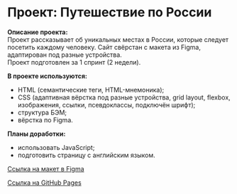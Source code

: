 # Проект: Путешествие по России

**Описание проекта:**\
Проект рассказывает об уникальных местах в России, которые следует посетить каждому человеку. Сайт свёрстан с макета из Figma, адаптирован под разные устройства.\
Проект подготовлен за 1 спринт (2 недели). 

**В проекте используются:**
- HTML (семантические теги, HTML-мнемоника);
- CSS (адаптивная вёрстка под разные устройства, grid layout, flexbox, изображения, ссылки, псевдоклассы, подключён шрифт);
- структура БЭМ;
- вёрстка по Figma.

**Планы доработки:**
- использовать JavaScript;
- подготовить страницу с английским языком.

[Ссылка на макет в Figma](https://www.figma.com/file/5S2WSbEFL6awjVWJ0NWL8Q/Sprint-3_-Russia-_-desktop-mobile?node-id=28503%3A0)

[Ссылка на GitHub Pages](https://github.com/YulyaChi/russian-travel)
